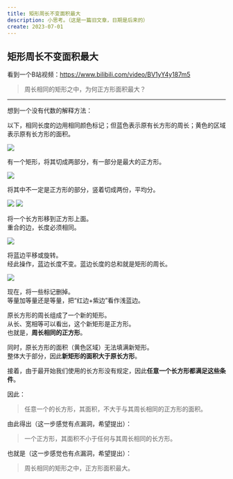 ```yaml
---
title: 矩形周长不变面积最大
description: 小思考。（这是一篇旧文章，日期是后来的）
create: 2023-07-01
---
```


## 矩形周长不变面积最大

看到一个B站视频：<https://www.bilibili.com/video/BV1yY4y187m5>

> 周长相同的矩形之中，为何正方形面积最大？

----

想到一个没有代数的解释方法：

以下，相同长度的边用相同颜色标记；但蓝色表示原有长方形的周长；黄色的区域表示原有长方形的面积。

![](../assets/rect1.png)

有一个矩形，将其切成两部分，有一部分是最大的正方形。

![](../assets/rect2.png)

将其中不一定是正方形的部分，竖着切成两份，平均分。

![](../assets/rect30.png) ![](../assets/rect3.png)

将一个长方形移到正方形上面。  
重合的边，长度必须相同。

![](../assets/rect4.png)

将蓝边平移或旋转。  
经此操作，蓝边长度不变。蓝边长度的总和就是矩形的周长。

![](../assets/rect5.png)

现在，将一些标记删掉。  
等量加等量还是等量，把“红边+紫边”看作浅蓝边。

原长方形的周长组成了一个新的矩形。  
从长、宽相等可以看出，这个新矩形是正方形。  
也就是，**周长相同的正方形**。

同时，原长方形的面积（黄色区域）无法填满新矩形。  
整体大于部分，因此**新矩形的面积大于原长方形**。

接着，由于最开始我们使用的长方形没有规定，因此**任意一个长方形都满足这些条件**。

因此：

> 任意一个的长方形，其面积，不大于与其周长相同的正方形的面积。

由此得出（这一步感觉有点漏洞，希望提出）：

> 一个正方形，其面积不小于任何与其周长相同的长方形。

也就是（这一步感觉也有点漏洞，希望提出）：

> 周长相同的矩形之中，正方形面积最大。